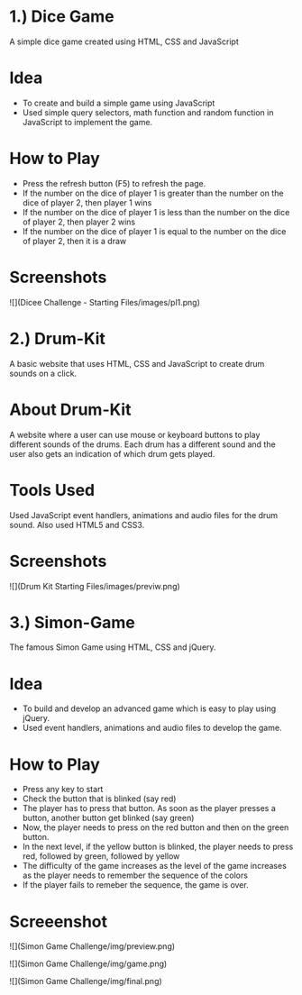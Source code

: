 # 1.) Dice Game
A simple dice game created using HTML, CSS and JavaScript

# Idea
* To create and build a simple game using JavaScript
* Used simple query selectors, math function and random function in JavaScript to implement the game.

# How to Play
* Press the refresh button (F5) to refresh the page.
* If the number on the dice of player 1 is greater than the number on the dice of player 2, then player 1 wins
* If the number on the dice of player 1 is less than the number on the dice of player 2, then player 2 wins
* If the number on the dice of player 1 is equal to the number on the dice of player 2, then it is a draw

# Screenshots
![](Dicee Challenge - Starting Files/images/pl1.png)


# 2.) Drum-Kit
A basic website that uses HTML, CSS and JavaScript to create drum sounds on a click.

# About Drum-Kit
A website where a user can use mouse or keyboard buttons to play different sounds of the drums. Each drum has a different sound and the user also gets an indication of which drum gets played.

# Tools Used
Used JavaScript event handlers, animations and audio files for the drum sound. Also used HTML5 and CSS3.

# Screenshots
![](Drum Kit Starting Files/images/previw.png)


# 3.) Simon-Game
The famous Simon Game using HTML, CSS and jQuery.

# Idea
* To build and develop an advanced game which is easy to play using jQuery.
* Used event handlers, animations and audio files to develop the game.

# How to Play
* Press any key to start
* Check the button that is blinked (say red)
* The player has to press that button. As soon as the player presses a button, another button get blinked (say green)
* Now, the player needs to press on the red button and then on the green button. 
* In the next level, if the yellow button is blinked, the player needs to press red, followed by green, followed by yellow
* The difficulty of the game increases as the level of the game increases as the player needs to remember the sequence of the colors
* If the player fails to remeber the sequence, the game is over.

# Screeenshot
![](Simon Game Challenge/img/preview.png)


![](Simon Game Challenge/img/game.png)


![](Simon Game Challenge/img/final.png)
